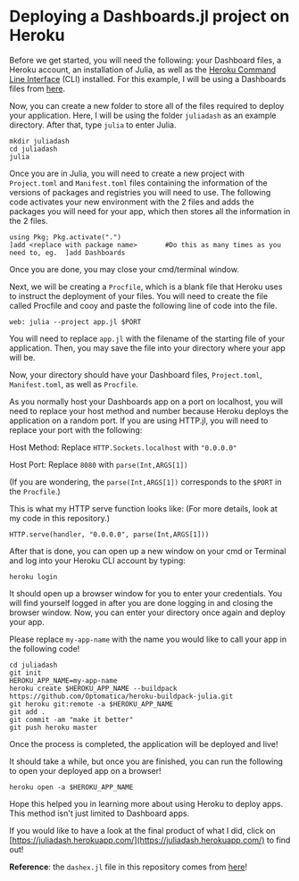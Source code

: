 # Deploying a Dashboards.jl project on Heroku

Before we get started, you will need the following: your Dashboard files, a Heroku account, an installation of Julia, as well as the [Heroku Command Line Interface](https://devcenter.heroku.com/articles/heroku-cli#download-and-install) (CLI) installed. For this example, I will be using a Dashboards files from [here](https://github.com/waralex/DashboardsExamples/blob/master/dash_tutorial/5_interactive_graphing_2.jl).

Now, you can create a new folder to store all of the files required to deploy your application. Here, I will be using the folder `juliadash` as an example directory. After that, type `julia` to enter Julia.

```
mkdir juliadash
cd juliadash
julia
```
Once you are in Julia, you will need to create a new project with `Project.toml` and `Manifest.toml` files containing the information of the versions of packages and registries you will need to use. The following code activates your new environment with the 2 files and adds the packages you will need for your app, which then stores all the information in the 2 files.

```
using Pkg; Pkg.activate(".")
]add <replace with package name>       #Do this as many times as you need to, eg.  ]add Dashboards
```
Once you are done, you may close your cmd/terminal window.

Next, we will be creating a `Procfile`, which is a blank file that Heroku uses to instruct the deployment of your files.
You will need to create the file called Procfile and cooy and paste the following line of code into the file.
```
web: julia --project app.jl $PORT
```
You will need to replace `app.jl` with the filename of the starting file of your application.
Then, you may save the file into your directory where your app will be.

Now, your directory should have your Dashboard files, `Project.toml`, `Manifest.toml`, as well as `Procfile`.

As you normally host your Dashboards app on a port on localhost, you will need to replace your host method and number because Heroku deploys the application on a random port. If you are using HTTP.jl, you will need to replace your port with the following:

Host Method: Replace `HTTP.Sockets.localhost` with `"0.0.0.0"`

Host Port: Replace `8080` with `parse(Int,ARGS[1])`

(If you are wondering, the `parse(Int,ARGS[1])` corresponds to the `$PORT` in the `Procfile`.)

This is what my HTTP serve function looks like: (For more details, look at my code in this repository.)
```
HTTP.serve(handler, "0.0.0.0", parse(Int,ARGS[1]))
```

After that is done, you can open up a new window on your cmd or Terminal and log into your Heroku CLI account by typing:
```
heroku login
```
It should open up a browser window for you to enter your credentials. You will find yourself logged in after you are done logging in and closing the browser window. Now, you can enter your directory once again and deploy your app.

Please replace `my-app-name` with the name you would like to call your app in the following code!

```
cd juliadash
git init
HEROKU_APP_NAME=my-app-name
heroku create $HEROKU_APP_NAME --buildpack https://github.com/Optomatica/heroku-buildpack-julia.git
git heroku git:remote -a $HEROKU_APP_NAME
git add .
git commit -am "make it better"
git push heroku master
```
Once the process is completed, the application will be deployed and live!

It should take a while, but once you are finished, you can run the following to open your deployed app on a browser!

```
heroku open -a $HEROKU_APP_NAME
```
Hope this helped you in learning more about using Heroku to deploy apps. This method isn't just limited to Dashboard apps.

If you would like to have a look at the final product of what I did, click on [https://juliadash.herokuapp.com/](https://juliadash.herokuapp.com/) to find out!

**Reference**: the `dashex.jl` file in this repository comes from [here](https://github.com/waralex/DashboardsExamples/blob/master/dash_tutorial/5_interactive_graphing_2.jl)!
